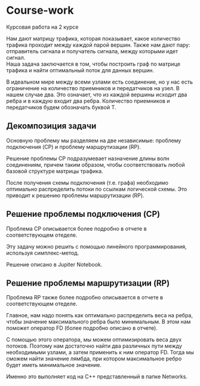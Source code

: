 # Course-work
Курсовая работа на 2 курсе

Нам дают матрицу трафика, которая показывает, какое количество трафика проходит между каждой парой вершин. Также нам дают пару: отправитель сигнала и получатель сигнала, между которыми идет сигнал.  
Наша задача заключается в том, чтобы построить граф по матрице трафика и найти оптимальный поток для данных вершин.

В идеальном мире между всеми узлами есть соединение, но у нас есть ограничение на количество приемников и передатчиков на узел. В нашем случае два. Это означает, что из каждой вершины исходит два ребра и в каждую входит два ребра. Количество приемников и передатчиков будем обозначать буквой T.

## Декомпозиция задачи
Основную проблему мы разделяем на две независимые: проблему подключения (CP) и проблему маршрутизации (RP).

Решение проблемы CP подразумевает назначение длины волн соединениям, причем таким образом, чтобы соответствовать любой базовой структуре матрицы трафика.

После получения схемы подключения (т.е. графа) необходимо оптимально распределить потоки по ссылкам логической схемы. Это приводит к решению проблемы маршрутизации (RP).

## Решение проблемы подключения (CP)
Проблема CP описывается более подробно в отчете в соответствующем отеделе.

Эту задачу можно решить с помощью линейного программирования, используя симплекс-метод.

Решение описано в Jupiter Notebook.

## Решение проблемы маршрутизации (RP)
Проблема RP также более подробно описывается в отчете в соответствующем отеделе.

Главное, нам надо понять как оптимально распределить веса на ребра, чтобы значение максимального ребра было минимальным.
В этом нам поможет оператор FD (более подробно описано в отчете).

С помощью этого оператора, мы можем оптимизировать веса двух потоков.
Поэтому нам достаточно найти два различных пути между необходимыми узлами, а затем применить к ним оператор FD.
Тогда мы сможем найти значение лямбда, при котором максимальное ребро будет иметь минимальное значение.

Именно это выполняет код на C++ представленный в папке Networks.
